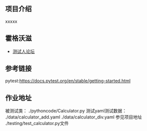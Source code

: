 ## 项目介绍
xxxxx

## 霍格沃滋
- [测试人论坛](https://ceshiren.com/)

## 参考链接
pytest:https://docs.pytest.org/en/stable/getting-started.html

## 作业地址
被测试类：
    ./pythoncode/Calculator.py
测试yaml测试数据：
    ./data/calculator_add.yaml
    ./data/calculator_div.yaml
参见项目地址 
    ./testing/test_calculator.py文件
